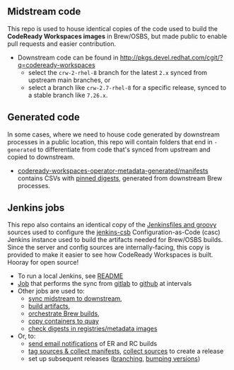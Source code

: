 ## Midstream code
This repo is used to house identical copies of the code used to build the **CodeReady Workspaces images** in Brew/OSBS, but made public to enable pull requests and easier contribution.

* Downstream code can be found in http://pkgs.devel.redhat.com/cgit/?q=codeready-workspaces
    - select the `crw-2-rhel-8` branch for the latest `2.x` synced from upstream main branches, or 
    - select a branch like `crw-2.7-rhel-8` for a specific release, synced to a stable branch like `7.26.x`.

## Generated code

In some cases, where we need to house code generated by downstream processes in a public location, this repo will contain folders that end in `-generated` to differentiate from code that's synced from upstream and copied to downstream.

* [codeready-workspaces-operator-metadata-generated/manifests](https://github.com/redhat-developer/codeready-workspaces-images/tree/crw-2.7-rhel-8/codeready-workspaces-operator-metadata-generated/manifests/) contains CSVs with [pinned digests](http://pkgs.devel.redhat.com/cgit/containers/codeready-workspaces-operator-metadata/tree/container.yaml?h=crw-2.7-rhel-8#n24), generated from downstream Brew processes.

## Jenkins jobs

This repo also contains an identical copy of the [Jenkinsfiles and groovy](https://gitlab.cee.redhat.com/codeready-workspaces/crw-jenkins/-/tree/master/jobs/CRW_CI) sources used to configure the [jenkins-csb](https://gitlab.cee.redhat.com/ccit/jenkins-csb) Configuration-as-Code (casc) Jenkins instance used to build the artifacts needed for Brew/OSBS builds. Since the server and config sources are internally-facing, this copy is provided to make it easier to see how CodeReady Workspaces is built. Hooray for open source!

* To run a local Jenkins, see [README](https://gitlab.cee.redhat.com/codeready-workspaces/crw-jenkins/-/blob/master/README.md#first-time-user-setup)
* [Job](https://main-jenkins-csb-crwqe.apps.ocp4.prod.psi.redhat.com/job/CRW_CI/job/Releng/job/sync-jenkins-gitlab-to-github/) that performs the sync from [gitlab](https://gitlab.cee.redhat.com/codeready-workspaces/crw-jenkins/-/blob/master/jobs/CRW_CI/Releng/sync-jenkins-gitlab-to-github.jenkinsfile) to [github](https://github.com/redhat-developer/codeready-workspaces-images/blob/crw-2.7-rhel-8/crw-jenkins/jobs/CRW_CI/Releng/sync-jenkins-gitlab-to-github.jenkinsfile) at intervals
* Other jobs are used to:
    * [sync midstream to downstream](https://github.com/redhat-developer/codeready-workspaces-images/blob/crw-2.7-rhel-8/crw-jenkins/jobs/CRW_CI/crw-sync-to-downstream.groovy),
    * [build artifacts](https://github.com/redhat-developer/codeready-workspaces-images/tree/crw-2.7-rhel-8/crw-jenkins/jobs/CRW_CI/), 
    * [orchestrate Brew builds](https://github.com/redhat-developer/codeready-workspaces-images/blob/crw-2.7-rhel-8/crw-jenkins/jobs/CRW_CI/get-sources-rhpkg-container-build.groovy), 
    * [copy containers to quay](https://github.com/redhat-developer/codeready-workspaces-images/blob/crw-2.7-rhel-8/crw-jenkins/jobs/CRW_CI/push-latest-container-to-quay.groovy)
    * [check digests in registries/metadata images](https://github.com/redhat-developer/codeready-workspaces-images/blob/crw-2.7-rhel-8/crw-jenkins/jobs/CRW_CI/update-digests-in-registries-and-metadata.groovy)
* Or, to:
    * [send email notifications](https://github.com/redhat-developer/codeready-workspaces-images/blob/crw-2.7-rhel-8/crw-jenkins/jobs/CRW_CI/Releng/send-email-qe-build-list.groovy) of ER and RC builds
    * [tag sources & collect manifests](https://github.com/redhat-developer/codeready-workspaces-images/blob/crw-2.7-rhel-8/crw-jenkins/jobs/CRW_CI/Releng/get-3rd-party-deps-manifests.groovy), [collect sources](https://github.com/redhat-developer/codeready-workspaces-images/blob/crw-2.7-rhel-8/crw-jenkins/jobs/CRW_CI/Releng/get-3rd-party-sources.groovy) to create a release
    * set up subsequent releases ([branching](https://github.com/redhat-developer/codeready-workspaces-images/blob/crw-2.7-rhel-8/crw-jenkins/jobs/CRW_CI/Releng/create-branches.groovy), [bumping versions](https://github.com/redhat-developer/codeready-workspaces-images/blob/crw-2.7-rhel-8/crw-jenkins/jobs/CRW_CI/Releng/update-version-and-registry-tags.groovy))
